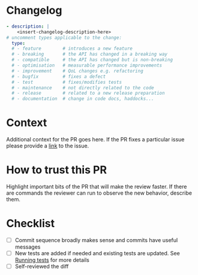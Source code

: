 # Changelog

```yaml
- description: |
    <insert-changelog-description-here>
# uncomment types applicable to the change:
  type:
  # - feature        # introduces a new feature
  # - breaking       # the API has changed in a breaking way
  # - compatible     # the API has changed but is non-breaking
  # - optimisation   # measurable performance improvements
  # - improvement    # QoL changes e.g. refactoring
  # - bugfix         # fixes a defect
  # - test           # fixes/modifies tests
  # - maintenance    # not directly related to the code
  # - release        # related to a new release preparation
  # - documentation  # change in code docs, haddocks...
```

# Context

Additional context for the PR goes here. If the PR fixes a particular issue please provide a [link](https://docs.github.com/en/issues/tracking-your-work-with-issues/linking-a-pull-request-to-an-issue#linking-a-pull-request-to-an-issue-using-a-keyword=) to the issue.

# How to trust this PR

Highlight important bits of the PR that will make the review faster. If there are commands the reviewer can run to observe the new behavior, describe them.

# Checklist

- [ ] Commit sequence broadly makes sense and commits have useful messages
- [ ] New tests are added if needed and existing tests are updated. See [Running tests](https://github.com/input-output-hk/cardano-node-wiki/wiki/Running-tests) for more details
- [ ] Self-reviewed the diff

<!-- 
### Note on CI ###
If your PR is from a fork, the necessary CI jobs won't trigger automatically for security reasons.
You will need to get someone with write privileges. Please contact IOG node developers to do this
for you. 
-->
